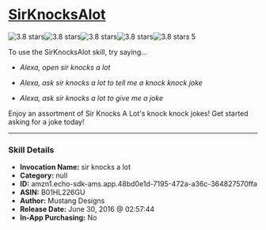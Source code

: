 # [SirKnocksAlot](http://alexa.amazon.com/#skills/amzn1.echo-sdk-ams.app.48bd0e1d-7195-472a-a36c-364827570ffa)
![3.8 stars](../../images/ic_star_black_18dp_1x.png)![3.8 stars](../../images/ic_star_black_18dp_1x.png)![3.8 stars](../../images/ic_star_black_18dp_1x.png)![3.8 stars](../../images/ic_star_half_black_18dp_1x.png)![3.8 stars](../../images/ic_star_border_black_18dp_1x.png) 5

To use the SirKnocksAlot skill, try saying...

* *Alexa, open sir knocks a lot*

* *Alexa, ask sir knocks a lot to tell me a knock knock joke*

* *Alexa, ask sir knocks a lot to give me a joke*

Enjoy an assortment of Sir Knocks A Lot's knock knock jokes! Get started asking for a joke today!

***

### Skill Details

* **Invocation Name:** sir knocks a lot
* **Category:** null
* **ID:** amzn1.echo-sdk-ams.app.48bd0e1d-7195-472a-a36c-364827570ffa
* **ASIN:** B01HL226GU
* **Author:** Mustang Designs
* **Release Date:** June 30, 2016 @ 02:57:44
* **In-App Purchasing:** No
